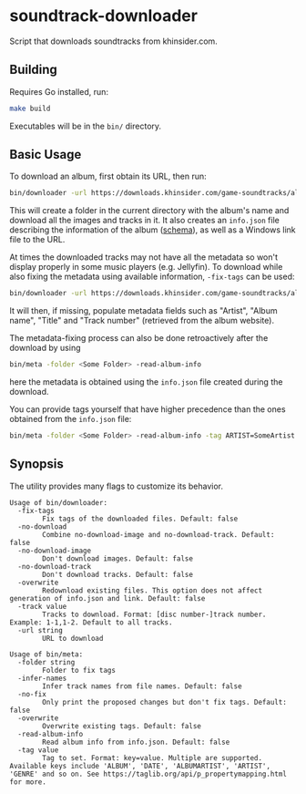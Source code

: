 # soundtrack-downloader

Script that downloads soundtracks from khinsider.com.

## Building

Requires Go installed, run:

```bash
make build
```

Executables will be in the `bin/` directory.

## Basic Usage

To download an album, first obtain its URL, then run:

```bash
bin/downloader -url https://downloads.khinsider.com/game-soundtracks/album/<some-album>
```

This will create a folder in the current directory with the album's name and download all the images and tracks in it. It also creates an `info.json` file describing the information of the album ([schema](./pkg/album_info.go)), as well as a Windows link file to the URL.

At times the downloaded tracks may not have all the metadata so won't display properly in some music players (e.g. Jellyfin). To download while also fixing the metadata using available information, `-fix-tags` can be used:

```bash
bin/downloader -url https://downloads.khinsider.com/game-soundtracks/album/<some-album> -fix-tags
```

It will then, if missing, populate metadata fields such as "Artist", "Album name", "Title" and "Track number" (retrieved from the album website).

The metadata-fixing process can also be done retroactively after the download by using

```bash
bin/meta -folder <Some Folder> -read-album-info
```

here the metadata is obtained using the `info.json` file created during the download.

You can provide tags yourself that have higher precedence than the ones obtained from the `info.json` file:

```bash
bin/meta -folder <Some Folder> -read-album-info -tag ARTIST=SomeArtist -tag ALBUM=SomeAlbum
```

## Synopsis

The utility provides many flags to customize its behavior.

```
Usage of bin/downloader:
  -fix-tags
        Fix tags of the downloaded files. Default: false
  -no-download
        Combine no-download-image and no-download-track. Default: false
  -no-download-image
        Don't download images. Default: false
  -no-download-track
        Don't download tracks. Default: false
  -overwrite
        Redownload existing files. This option does not affect generation of info.json and link. Default: false
  -track value
        Tracks to download. Format: [disc number-]track number. Example: 1-1,1-2. Default to all tracks.
  -url string
        URL to download

Usage of bin/meta:
  -folder string
        Folder to fix tags
  -infer-names
        Infer track names from file names. Default: false
  -no-fix
        Only print the proposed changes but don't fix tags. Default: false
  -overwrite
        Overwrite existing tags. Default: false
  -read-album-info
        Read album info from info.json. Default: false
  -tag value
        Tag to set. Format: key=value. Multiple are supported. Available keys include 'ALBUM', 'DATE', 'ALBUMARTIST', 'ARTIST', 'GENRE' and so on. See https://taglib.org/api/p_propertymapping.html for more.
```
